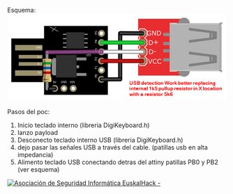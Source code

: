 Esquema:
![](./img/POC_connect_disconnect_keyboard_schema.png) 

Pasos del poc:
1) Inicio teclado interno (libreria DigiKeyboard.h)
2) lanzo payload 
3) Desconecto teclado interno USB  (libreria DigiKeyboard.h)
4) dejo pasar las señales USB a través del cable. (patillas usb en alta impedancia)
5) Alimento teclado USB conectando detras del attiny patillas PB0 y PB2 (ver esquema)

<a href="http://euskalhack.org/">
<img src="https://euskalhack.org/images/EuskalHack_Logo.png" alt="Asociación de Seguridad Informática EuskalHack - " />
</a>
